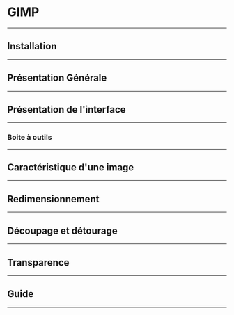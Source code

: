 # GIMP



---



## Installation



---




## Présentation Générale



---



## Présentation de l'interface



***



### Boite à outils





---


## Caractéristique d'une image



---



## Redimensionnement



---



## Découpage et détourage



---



## Transparence



---



## Guide



---



